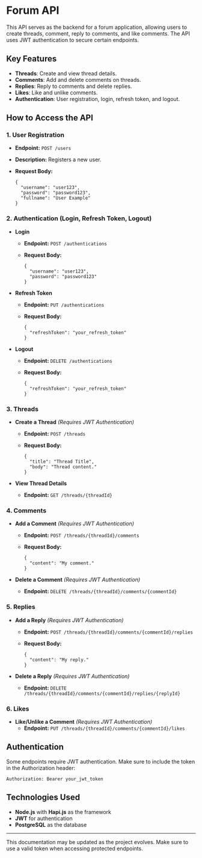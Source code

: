 Forum API
=========

This API serves as the backend for a forum application, allowing users to create threads, comment, reply to comments, and like comments. The API uses JWT authentication to secure certain endpoints.

Key Features
------------

-   **Threads**: Create and view thread details.
-   **Comments**: Add and delete comments on threads.
-   **Replies**: Reply to comments and delete replies.
-   **Likes**: Like and unlike comments.
-   **Authentication**: User registration, login, refresh token, and logout.

How to Access the API
---------------------

### 1\. **User Registration**

-   **Endpoint:** `POST /users`
-   **Description:** Registers a new user.
-   **Request Body:**

    ```
    {
      "username": "user123",
      "password": "password123",
      "fullname": "User Example"
    }

    ```

### 2\. **Authentication (Login, Refresh Token, Logout)**

-   **Login**
    -   **Endpoint:** `POST /authentications`
    -   **Request Body:**

        ```
        {
          "username": "user123",
          "password": "password123"
        }

        ```

-   **Refresh Token**
    -   **Endpoint:** `PUT /authentications`
    -   **Request Body:**

        ```
        {
          "refreshToken": "your_refresh_token"
        }

        ```

-   **Logout**
    -   **Endpoint:** `DELETE /authentications`
    -   **Request Body:**

        ```
        {
          "refreshToken": "your_refresh_token"
        }

        ```

### 3\. **Threads**

-   **Create a Thread** *(Requires JWT Authentication)*
    -   **Endpoint:** `POST /threads`
    -   **Request Body:**

        ```
        {
          "title": "Thread Title",
          "body": "Thread content."
        }

        ```

-   **View Thread Details**
    -   **Endpoint:** `GET /threads/{threadId}`

### 4\. **Comments**

-   **Add a Comment** *(Requires JWT Authentication)*
    -   **Endpoint:** `POST /threads/{threadId}/comments`
    -   **Request Body:**

        ```
        {
          "content": "My comment."
        }

        ```

-   **Delete a Comment** *(Requires JWT Authentication)*
    -   **Endpoint:** `DELETE /threads/{threadId}/comments/{commentId}`

### 5\. **Replies**

-   **Add a Reply** *(Requires JWT Authentication)*
    -   **Endpoint:** `POST /threads/{threadId}/comments/{commentId}/replies`
    -   **Request Body:**

        ```
        {
          "content": "My reply."
        }

        ```

-   **Delete a Reply** *(Requires JWT Authentication)*
    -   **Endpoint:** `DELETE /threads/{threadId}/comments/{commentId}/replies/{replyId}`

### 6\. **Likes**

-   **Like/Unlike a Comment** *(Requires JWT Authentication)*
    -   **Endpoint:** `PUT /threads/{threadId}/comments/{commentId}/likes`

Authentication
--------------

Some endpoints require JWT authentication. Make sure to include the token in the Authorization header:

```
Authorization: Bearer your_jwt_token

```

Technologies Used
-----------------

-   **Node.js** with **Hapi.js** as the framework
-   **JWT** for authentication
-   **PostgreSQL** as the database

* * * * *

This documentation may be updated as the project evolves. Make sure to use a valid token when accessing protected endpoints.
